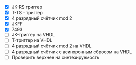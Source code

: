 - [x] JK-RS триггер
- [x] T-TS - триггер
- [x] 4 разрядный счётчик mod 2
- [x] JKFF
- [x] 7493
- [ ] JK-триггер на VHDL
- [ ] T-триггер на VHDL
- [ ] 4 разрядный счётчик mod 2 на VHDL
- [ ] 4 разрядный счётчик с асинхронным сбросом на VHDL
- [ ] Проверить верхнее на синтезируемость